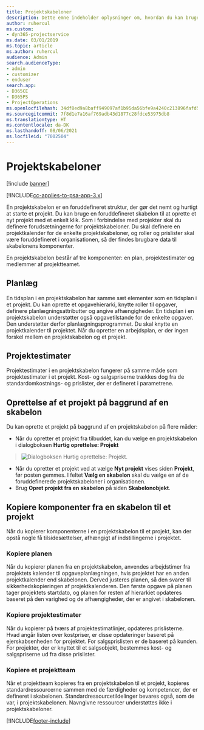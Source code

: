 ```yaml
---
title: Projektskabeloner
description: Dette emne indeholder oplysninger om, hvordan du kan bruge projektskabeloner til hurtig opsætning af projekter.
author: ruhercul
ms.custom:
- dyn365-projectservice
ms.date: 03/01/2019
ms.topic: article
ms.author: ruhercul
audience: Admin
search.audienceType:
- admin
- customizer
- enduser
search.app:
- D365CE
- D365PS
- ProjectOperations
ms.openlocfilehash: 34df8ed9a8baff949097af1b95da56bfe9a4240c213896fafd5c7dcfcf580b6c
ms.sourcegitcommit: 7f8d1e7a16af769adb43d1877c28fdce53975db8
ms.translationtype: HT
ms.contentlocale: da-DK
ms.lasthandoff: 08/06/2021
ms.locfileid: "7002504"
---
```

# <a name="project-templates"></a>Projektskabeloner 

[!include [banner](../includes/psa-now-project-operations.md)]

[!INCLUDE[cc-applies-to-psa-app-3.x](../includes/cc-applies-to-psa-app-3x.md)]

En projektskabelon er en foruddefineret struktur, der gør det nemt og hurtigt at starte et projekt. Du kan bruge en foruddefineret skabelon til at oprette et nyt projekt med et enkelt klik. Som i forbindelse med projekter skal du definere forudsætningerne for projektskabeloner. Du skal definere en projektkalender for de enkelte projektskabeloner, og roller og prislister skal være foruddefineret i organisationen, så der findes brugbare data til skabelonens komponenter.

En projektskabelon består af tre komponenter: en plan, projektestimater og medlemmer af projektteamet.

## <a name="schedule"></a>Planlæg

En tidsplan i en projektskabelon har samme sæt elementer som en tidsplan i et projekt. Du kan oprette et opgavehierarki, knytte roller til opgaver, definere planlægningsattributter og angive afhængigheder. En tidsplan i en projektskabelon understøtter også opgavetilstande for de enkelte opgaver. Den understøtter derfor planlægningsprogrammet. Du skal knytte en projektkalender til projektet. Når du opretter en arbejdsplan, er der ingen forskel mellem en projektskabelon og et projekt.

## <a name="project-estimates"></a>Projektestimater

Projektestimater i en projektskabelon fungerer på samme måde som projektestimater i et projekt. Kost- og salgspriserne trækkes dog fra de standardomkostnings- og prislister, der er defineret i parametrene.

## <a name="creating-a-project-from-a-template"></a>Oprettelse af et projekt på baggrund af en skabelon
 
Du kan oprette et projekt på baggrund af en projektskabelon på flere måder:

- Når du opretter et projekt fra tilbuddet, kan du vælge en projektskabelon i dialogboksen **Hurtig oprettelse: Projekt**

> ![Dialogboksen Hurtig oprettelse: Projekt.](media/project-11.png)

- Når du opretter et projekt ved at vælge **Nyt projekt** vises siden **Projekt**, før posten gemmes. I feltet **Vælg en skabelon** skal du vælge en af de foruddefinerede projektskabeloner i organisationen.
- Brug **Opret projekt fra en skabelon** på siden **Skabelonobjekt**.

## <a name="copying-components-of-template-to-project"></a>Kopiere komponenter fra en skabelon til et projekt

Når du kopierer komponenterne i en projektskabelon til et projekt, kan der opstå nogle få tilsidesættelser, afhængigt af indstillingerne i projektet.

### <a name="copying-the-schedule"></a>Kopiere planen

Når du kopierer planen fra en projektskabelon, anvendes arbejdstimer fra projektets kalender til opgaveplanlægningen, hvis projektet har en anden projektkalender end skabelonen. Derved justeres planen, så den svarer til sikkerhedskopieringen af projektkalenderen. Den første opgave på planen tager projektets startdato, og planen for resten af hierarkiet opdateres baseret på den varighed og de afhængigheder, der er angivet i skabelonen. 

### <a name="copying-project-estimates"></a>Kopiere projektestimater 

Når du kopierer på tværs af projektestimatlinjer, opdateres prislisterne. Hvad angår listen over kostpriser, er disse opdateringer baseret på ejerskabsenheden for projektet. For salgsprislisten er de baseret på kunden. For projekter, der er knyttet til et salgsobjekt, bestemmes kost- og salgspriserne ud fra disse prislister.

### <a name="copying-a-project-team"></a>Kopiere et projektteam

Når et projektteam kopieres fra en projektskabelon til et projekt, kopieres standardressourcerne sammen med de færdigheder og kompetencer, der er defineret i skabelonen. Standardressourcetildelinger bevares også, som de var, i projektskabelonen. Navngivne ressourcer understøttes ikke i projektskabeloner.


[!INCLUDE[footer-include](../includes/footer-banner.md)]
